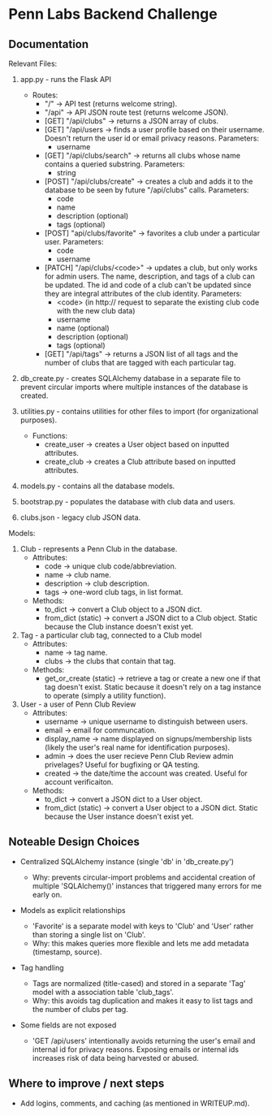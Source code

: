 # Penn Labs Backend Challenge

## Documentation

Relevant Files:
1. app.py - runs the Flask API 
   - Routes:
      - "/" -> API test (returns welcome string).
      - "/api" -> API JSON route test (returns welcome JSON).
      - [GET] "/api/clubs" -> returns a JSON array of clubs.
      - [GET] "/api/users -> finds a user profile based on their username. Doesn't return the user id or email privacy reasons. Parameters:
         -  username 
      - [GET] "/api/clubs/search" -> returns all clubs whose name contains a queried substring. Parameters:
         - string 
      - [POST] "/api/clubs/create" -> creates a club and adds it to the database to be seen by future "/api/clubs" calls. Parameters:
         - code 
         - name 
         - description (optional)
         - tags (optional)
      - [POST] "api/clubs/favorite" -> favorites a club under a particular user. Parameters:
         - code 
         - username 
      - [PATCH] "/api/clubs/\<code\>" -> updates a club, but only works for admin users. The name, description, and tags of a club can be updated. The id and code of a club can't be updated since they are integral attributes of the club identity. Parameters:
         - \<code\> (in http:// request to separate the existing club code with the new club data)
         - username
         - name (optional)
         - description (optional)
         - tags (optional)
      - [GET] "/api/tags" -> returns a JSON list of all tags and the number of clubs that are tagged with each particular tag.


2. db_create.py - creates SQLAlchemy database in a separate file to prevent circular imports where multiple instances of the database is created.

3. utilities.py - contains utilities for other files to import (for organizational purposes).
   - Functions:
      - create_user -> creates a User object based on inputted attributes. 
      - create_club -> creates a Club attribute based on inputted attributes. 

3. models.py - contains all the database models.

4. bootstrap.py - populates the database with club data and users.

4. clubs.json - legacy club JSON data.


Models: 
1. Club - represents a Penn Club in the database.
   - Attributes: 
      - code -> unique club code/abbreviation.
      - name -> club name.
      - description -> club description.
      - tags -> one-word club tags, in list format.
   - Methods:
      - to_dict -> convert a Club object to a JSON dict.
      - from_dict (static) -> convert a JSON dict to a Club object. Static because the Club instance doesn't exist yet. 
2. Tag - a particular club tag, connected to a Club model 
   - Attributes:
      - name -> tag name.
      - clubs -> the clubs that contain that tag.
   - Methods:
      - get_or_create (static) -> retrieve a tag or create a new one if that tag doesn't exist. Static because it doesn't rely on a tag instance to operate (simply a utility function).
3. User - a user of Penn Club Review
   - Attributes:
      - username -> unique username to distinguish between users.
      - email -> email for communcation.
      - display_name -> name displayed on signups/membership lists (likely the user's real name for identification purposes).
      - admin -> does the user recieve Penn Club Review admin privelages? Useful for bugfixing or QA testing. 
      - created -> the date/time the account was created. Useful for account verificaiton. 
   - Methods:
      - to_dict -> convert a JSON dict to a User object.
      - from_dict (static) -> convert a User object to a JSON dict. Static because the User instance doesn't exist yet. 


## Noteable Design Choices

- Centralized SQLAlchemy instance (single 'db' in 'db_create.py')
   - Why: prevents circular-import problems and accidental creation of multiple 'SQLAlchemy()' instances that triggered many errors for me early on. 

- Models as explicit relationships
   - 'Favorite' is a separate model with keys to 'Club' and 'User' rather than storing a single list on 'Club'.
   - Why: this makes queries more flexible and lets me add metadata (timestamp, source).

- Tag handling
   - Tags are normalized (title-cased) and stored in a separate 'Tag' model with a association table 'club_tags'.
   - Why: this avoids tag duplication and makes it easy to list tags and the number of clubs per tag.

- Some fields are not exposed
   - 'GET /api/users' intentionally avoids returning the user's email and internal id for privacy reasons. Exposing emails or internal ids increases risk of data being harvested or abused.


## Where to improve / next steps

- Add logins, comments, and caching (as mentioned in WRITEUP.md).
